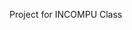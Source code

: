 Project for INCOMPU Class
<!DOCTYPE html>
<html>
<head>
    <title> Gardening For Life </title>
    <link rel="stylesheet" type="text/css" href="styles.css"><!--LINK TO EXTERNAL-->
    <link rel="stylesheet" href="https://cdnjs.cloudflare.com/ajax/libs/font-awesome/4.7.0/css/font-awesome.min.css">
    <style>
ul.a {
    list-style-type: circle;
}

</head>
 <body>
    <h1> Index </h1>
    <br> <p> Welcome to the Index for Gardening For Life! <i class="fa fa-heart"></i> In this part of the site you can find things such as the About and Contact pages' links as well as the Category which contains any information on gardening, plants or flowers you might like to know about or buy. </p>
    <ul class="a">
  <li>Sunflowers</li>
  <li>Chamomile</li>
  <li>Audrey White</li>
</ul>
    <br> <p> <a href="file:///C:/Users/11818574/Documents/INCOMPU/HTML%20Activity/about.html">About</a> </p>
    <br> <p> <a href="file:///C:/Users/11818574/Documents/INCOMPU/HTML%20Activity/contact.html">Contact</a> </p>
  </body>
</html>

	<!--This is a comment.
  1. Colors	16. Position
  2. Backgrounds	17. Overflow
  3. Borders	18. Float
  4. Margins	19. Inline-block
  5. Padding	20. Align
  6. Height/Width	21. Combinators
  7. Box Model	22. Pseudo-class
  8. Outline	 23. Pseudo-element
  9. Text / Fonts	24. Opacity
  10. Icons	25. Navigation Bar
  11. Links	26. Dropdowns
  12. Lists	27. Image Gallery
  13. Tables	28. Attr Selectors
  14. Display	 29. Forms
  15. Max-width
             
	     -->




<!DOCTYPE html>
<html>
  <head>
    <title> About </title>
  </head>
  <body>
    <body background="https://media.gettyimages.com/photos/garden-flowers-over-wooden-background-picture-id637890514?b=1&k=6&m=637890514&s=612x612&w=0&h=mcvVSCpxGDcAY_487G4zZSA_bGwohELRkc567EZ4nBk=">
    <h1> About </h1> 
        <br> <p> Hi! I'm Gabrielle Singh, a gardening enthusiast. I love planting and seeing things flourish. In this site, you, my dear flower enthusiasts and buyers, will be exploring the wonderful world of flowers with me, Gabbi Singh. If you wish to buy any of the flowers please refer to the contacts page and send me an email.</p>      
        <br> <p> <a href="file:///C:/Users/11818574/Documents/INCOMPU/HTML%20Activity/index.html">Index</a> </p>
        <br> <p> <a href="file:///C:/Users/11818574/Documents/INCOMPU/HTML%20Activity/contact.html">Contact</a> </p>
  </body>
</html>



<!DOCTYPE html>
<html>
  <head>
    <title>  </title>
  </head>
  <body>
    <body background="https://media.gettyimages.com/photos/garden-flowers-over-wooden-background-picture-id637890514?b=1&k=6&m=637890514&s=612x612&w=0&h=mcvVSCpxGDcAY_487G4zZSA_bGwohELRkc567EZ4nBk=">
    <h1>Contact Information</h1>
	  <br> <p><img src="IMG_2232.jpg" alt="Picture of me"> </p>
	  <br> <p>Number: 0939-904-7851  </p>
	  <br> <p>Email: gabbilacson@yahoo.com  </p>
      <br> <p> <a href="file:///C:/Users/11818574/Documents/INCOMPU/HTML%20Activity/index.html">Index</a> </p>
      <br> <p> <a href="file:///C:/Users/11818574/Documents/INCOMPU/HTML%20Activity/about.html">About</a> </p>
.  </body>
</html>  






/* myStyle.css NOTE: MAKE THE FILES .css for these codes.*/
body {
    background-color: teal;
}
h1.oblique {
    color: khaki;
    border-top-style: dashed;
    border-right-style: double;
    border-bottom-style: dashed;
    border-left-style: double;
    font-style: oblique;
}

p {
    color: lightsalmon;
    margin-top: 100px;
    margin-bottom: 100px;
    margin-right: 100px;
    margin-left: 100px;
    outline-style: solid;
    outline-color: red;
    font-family: Luminari, "Times New Roman", serif;
}

div {
    padding: 50px 50px 50px 50px;
    height: 100px;
    width: 500px;
}
div ~ p {
    background-color: khaki;
}

/*This is a comment.
16. Position
	17. Overflow
	18. Float
	19. Inline-block
	20. Align
	22. Pseudo-class
	 23. Pseudo-element
	24. Opacity
25. Navigation Bar
	26. Dropdowns
12. Lists	27. Image Gallery
13. Tables	28. Attr Selectors
14. Display	 29. Forms
15. Max-width
 */

